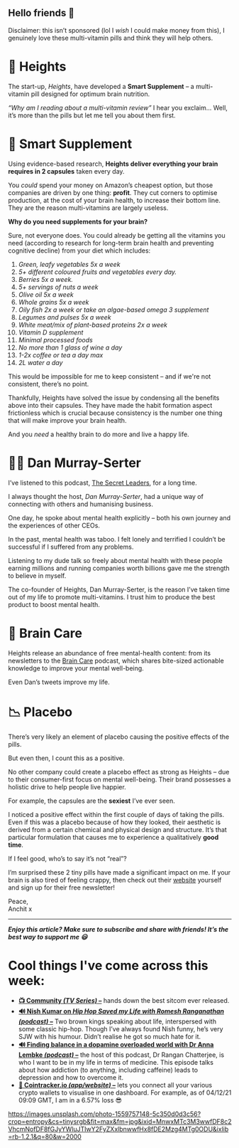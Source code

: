 **Hello friends 💙**
-------------------

Disclaimer: this isn’t sponsored (lol I *wish* I could make money from this), I genuinely love these multi-vitamin pills and think they will help others.

🔅 Heights
=========

The start-up, *Heights*, have developed a **Smart Supplement** – a multi-vitamin pill designed for optimum brain nutrition.

*“Why am I reading about a multi-vitamin review”* I hear you exclaim… Well, it’s more than the pills but let me tell you about them first.

💊 Smart Supplement
==================

Using evidence-based research, **Heights deliver everything your brain requires in 2 capsules** taken every day.

You *could* spend your money on Amazon’s cheapest option, but those companies are driven by one thing: **profit**. They cut corners to optimise production, at the cost of your brain health, to increase their bottom line. They are the reason multi-vitamins are largely useless.

**Why do you need supplements for your brain?**

Sure, not everyone does. You could already be getting all the vitamins you need (according to research for long-term brain health and preventing cognitive decline) from your diet which includes:

1. *Green, leafy vegetables 5x a week*
2. *5+ different coloured fruits and vegetables every day.*
3. *Berries 5x a week.*
4. *5+ servings of nuts a week*
5. *Olive oil 5x a week*
6. *Whole grains 5x a week*
7. *Oily fish 2x a week or take an algae-based omega 3 supplement*
8. *Legumes and pulses 5x a week*
9. *White meat/mix of plant-based proteins 2x a week*
10. *Vitamin D supplement*
11. *Minimal processed foods*
12. *No more than 1 glass of wine a day*
13. *1-2x coffee or tea a day max*
14. *2L water a day*

This would be impossible for me to keep consistent – and if we're not consistent, there’s no point.

Thankfully, Heights have solved the issue by condensing all the benefits above into their capsules. They have made the habit formation aspect frictionless which is crucial because consistency is the number one thing that will make improve your brain health.

And you *need* a healthy brain to do more and live a happy life.

🦸‍♂️ Dan Murray-Serter
======================

I’ve listened to this podcast, [The Secret Leaders](https://open.spotify.com/show/2IwIk50zNhVsgK0rQRSik7?si=5d225493644d4615), for a long time. 

I always thought the host, *Dan Murray-Serter*, had a unique way of connecting with others and humanising business.

One day, he spoke about mental health explicitly – both his own journey and the experiences of other CEOs.

In the past, mental health was taboo. I felt lonely and terrified I couldn’t be successful if I suffered from any problems.

Listening to my dude talk so freely about mental health with these people earning millions and running companies worth billions gave me the strength to believe in myself.

The co-founder of Heights, Dan Murray-Serter, is the reason I’ve taken time out of my life to promote multi-vitamins. I trust him to produce the best product to boost mental health.

🧠 Brain Care
============

Heights release an abundance of free mental-health content: from its newsletters to the [Brain Care](https://open.spotify.com/show/52Ik1Y6BuDBUcxPUaEHY9W?si=3a76be2509ea4ef9) podcast, which shares bite-sized actionable knowledge to improve your mental well-being.

Even Dan’s tweets improve my life.

📉 Placebo
=========

There’s very likely an element of placebo causing the positive effects of the pills. 

But even then, I count this as a positive.

No other company could create a placebo effect as strong as Heights – due to their consumer-first focus on mental well-being. Their brand possesses a holistic drive to help people live happier.

For example, the capsules are the **sexiest** I’ve ever seen.

I noticed a positive effect within the first couple of days of taking the pills. Even if this was a placebo because of how they looked, their aesthetic is derived from a certain chemical and physical design and structure. It’s that particular formulation that causes me to experience a qualitatively **good time**.

If I feel good, who’s to say it’s not “real”?

I’m surprised these 2 tiny pills have made a significant impact on me. If your brain is also tired of feeling crappy, then check out their [website](https://www.yourheights.com/blog/health/what-is-braincare) yourself and sign up for their free newsletter!

Peace,  
Anchit x



---

***Enjoy this article? Make sure to subscribe and share with friends! It’s the best way to support me 😃***

Cool things I've come across this week:
=======================================

* **[📺 Community *(TV Series)* –](https://www.netflix.com/watch/70155589?source=35)** hands down the best sitcom ever released.
* **[🔊 Nish Kumar on *Hip Hop Saved my Life with Romesh Ranganathan (podcast)* –](https://open.spotify.com/episode/2TOjpoh6HG1f5B1ZuUxGEQ?si=GyxwV4glTwaxzrl1za_c1A)** Two brown kings speaking about life, interspersed with some classic hip-hop. Though I’ve always found Nish funny, he’s very SJW with his humour. Didn’t realise he got so much hate for it.
* **[🔊 Finding balance in a dopamine overloaded world with Dr Anna Lembke *(podcast)* –](https://open.spotify.com/episode/1wFTluZ2odM2IQ8PBEkiBA?si=6aa6287d22bc4fb2)** the host of this podcast, Dr Rangan Chatterjee, is who I want to be in my life in terms of medicine. This episode talks about how addiction (to anything, including caffeine) leads to depression and how to overcome it.
* **[📲 Cointracker.io *(app/website)* –](https://www.cointracker.io/)** lets you connect all your various crypto wallets to visualise in one dashboard. For example, as of 04/12/21 09:09 GMT, I am in a 6.57% loss 😎


https://images.unsplash.com/photo-1559757148-5c350d0d3c56?crop=entropy&cs=tinysrgb&fit=max&fm=jpg&ixid=MnwxMTc3M3wwfDF8c2VhcmNofDF8fGJyYWluJTIwY2FyZXxlbnwwfHx8fDE2Mzg4MTg0ODU&ixlib=rb-1.2.1&q=80&w=2000